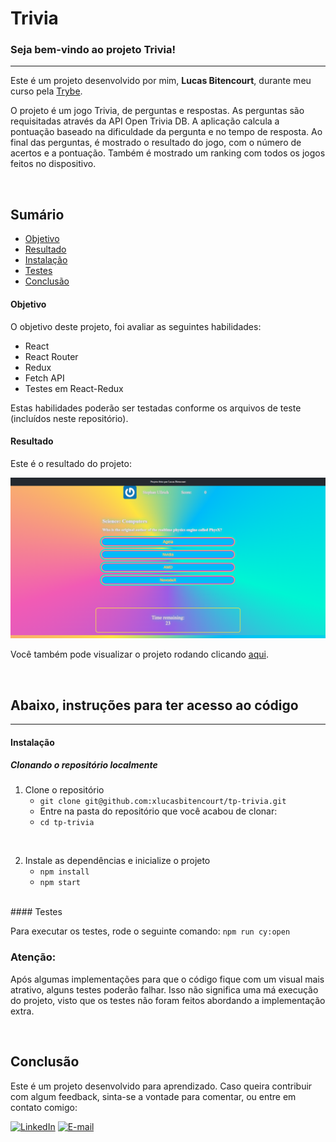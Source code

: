 # Trivia

### Seja bem-vindo ao projeto Trivia!

----

Este é um projeto desenvolvido por mim, **Lucas Bitencourt**, durante meu curso pela [Trybe](https://www.betrybe.com/).

O projeto é um jogo Trivia, de perguntas e respostas. As perguntas são requisitadas através da API Open Trivia DB. A aplicação calcula a pontuação baseado na dificuldade da pergunta e no tempo de resposta. Ao final das perguntas, é mostrado o resultado do jogo, com o número de acertos e a pontuação. Também é mostrado um ranking com todos os jogos feitos no dispositivo.

<br>

## Sumário

- [Objetivo](#objetivo)
- [Resultado](#resultado)
- [Instalação](#instalação)
- [Testes](#testes)
- [Conclusão](#conclusão)

#### Objetivo

O objetivo deste projeto, foi avaliar as seguintes habilidades:

- React
- React Router
- Redux
- Fetch API
- Testes em React-Redux

Estas habilidades poderão ser testadas conforme os arquivos de teste (incluídos neste repositório). 

#### Resultado

Este é o resultado do projeto:

<img src='./src/img/trivia.png'>

Você também pode visualizar o projeto rodando clicando [aqui](https://lucasbitencourt.com.br/tp-trivia/).

<br>

## Abaixo, instruções para ter acesso ao código

---

#### Instalação

##### Clonando o repositório localmente

1. Clone o repositório
     - `git clone git@github.com:xlucasbitencourt/tp-trivia.git`
     - Entre na pasta do repositório que você acabou de clonar:
     - `cd tp-trivia`    
  <br>
  
2. Instale as dependências e inicialize o projeto
    - `npm install`
    - `npm start`

<br>
#### Testes

Para executar os testes, rode o seguinte comando:
`npm run cy:open`

### Atenção: 

Após algumas implementações para que o código fique com um visual mais atrativo, alguns testes poderão falhar. Isso não significa uma má execução do projeto, visto que os testes não foram feitos abordando a implementação extra.

<br>

## Conclusão

Este é um projeto desenvolvido para aprendizado. Caso queira contribuir com algum feedback, sinta-se a vontade para comentar, ou entre em contato comigo:

<a href="https://www.linkedin.com/in/lucasbitencourt/"><img alt="LinkedIn" src="https://img.shields.io/badge/LinkedIn-0077B5?style=for-the-badge&logo=linkedin&logoColor=white" /></a> <a href="mailto:klucasbitencourt@gmail.com"><img alt="E-mail" src="https://img.shields.io/badge/Gmail-D14836?style=for-the-badge&logo=gmail&logoColor=white" /></a> 